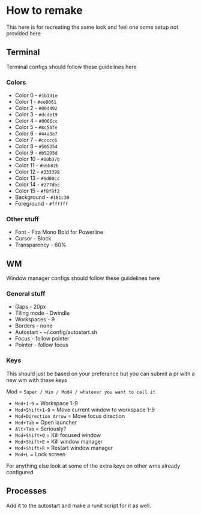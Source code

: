 # How to remake

This here is for recreating the same look and feel one some setup not provided here

## Terminal

Terminal configs should follow these guidelines here

### Colors

* Color 0  - `#1b1d1e`
* Color 1  - `#ee0061`
* Color 2  - `#00d492`
* Color 3  - `#dcde19`
* Color 4  - `#0066cc`
* Color 5  - `#8c54fe`
* Color 6  - `#44a3e7`
* Color 7  - `#ccccc6`
* Color 8  - `#505354`
* Color 9  - `#b5205d`
* Color 10 - `#00b37b`
* Color 11 - `#b6b82b`
* Color 12 - `#333399`
* Color 13 - `#6d00cc`
* Color 14 - `#277dbc`
* Color 15 - `#f8f8f2`
* Background - `#181c30`
* Foreground - `#ffffff` 

### Other stuff

* Font - Fira Mono Bold for Powerline
* Cursor - Block
* Transparency - 60%


## WM

Window manager configs should follow these guiidelines here

### General stuff
* Gaps - 20px
* Tiling mode - Dwindle
* Workspaces - 9
* Borders - none
* Autostart - ~/.config/autostart.sh
* Focus - follow pointer
* Pointer - follow focus

### Keys

This should just be based on your preferance but you can submit a pr with a new wm with these keys

Mod = `Super / Win / Mod4 / whatever you want to call it`

* `Mod+1-9` = Workspace 1-9
* `Mod+Shift+1-9` = Move current window to workspace 1-9
* `Mod+Direction Arrow` = Move focus direction
* `Mod+Tab` = Open launcher
* `Alt+Tab` = Seriously?
* `Mod+Shift+Q` = Kill focused window
* `Mod+Shift+E` = Kill window manager
* `Mod+Shift+R` = Restart window manager
* `Mod+L` = Lock screen

For anything else look at some of the extra keys on other wms already configured

## Processes

Add it to the autostart and make a runit script for it as well.


